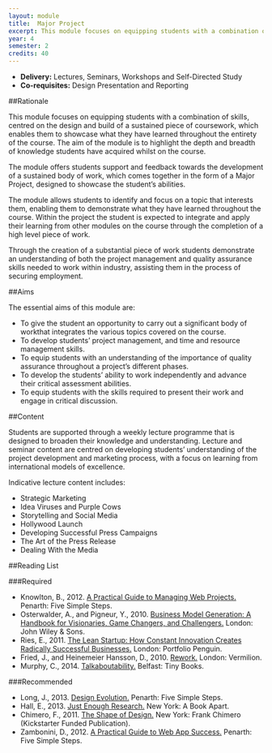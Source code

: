 ```yaml
---
layout: module
title:  Major Project
excerpt: This module focuses on equipping students with a combination of skills, centred on the design and build of a sustained piece of coursework, which enables them to showcase what they have learned throughout the entirety of the course. The aim of the module is to highlight the depth and breadth of knowledge students have acquired whilst on the course.
year: 4
semester: 2
credits: 40
---
```


+ __Delivery:__ Lectures, Seminars, Workshops and Self-Directed Study
+ __Co-requisites:__ Design Presentation and Reporting


##Rationale

This module focuses on equipping students with a combination of skills, centred on the design and build of a sustained piece of coursework, which enables them to showcase what they have learned throughout the entirety of the course. The aim of the module is to highlight the depth and breadth of knowledge students have acquired whilst on the course.

The module offers students support and feedback towards the development of a sustained body of work, which comes together in the form of a Major Project, designed to showcase the student’s abilities.

The module allows students to identify and focus on a topic that interests them, enabling them to demonstrate what they have learned throughout the course. Within the project the student is expected to integrate and apply their learning from other modules on the course through the completion of a high level piece of work.

Through the creation of a substantial piece of work students demonstrate an understanding of both the project management and quality assurance skills needed to work within industry, assisting them in the process of securing employment.


##Aims

The essential aims of this module are:

+ To give the student an opportunity to carry out a significant body of workthat integrates the various topics covered on the course.
+ To develop students’ project management, and time and resource management skills.
+ To equip students with an understanding of the importance of quality assurance throughout a project’s different phases.
+ To develop the students’ ability to work independently and advance their critical assessment abilities.
+ To equip students with the skills required to present their work and engage in critical discussion. 


##Content

Students are supported through a weekly lecture programme that is designed to broaden their knowledge and understanding. Lecture and seminar content are centred on developing students’ understanding of the project development and marketing process, with a focus on learning from international models of excellence.

Indicative lecture content includes:

+ Strategic Marketing
+ Idea Viruses and Purple Cows
+ Storytelling and Social Media
+ Hollywood Launch
+ Developing Successful Press Campaigns
+ The Art of the Press Release
+ Dealing With the Media


##Reading List

###Required

+ Knowlton, B., 2012. [A Practical Guide to Managing Web Projects.](http://www.fivesimplesteps.com/products/a-practical-guide-to-managing-web-projects) Penarth: Five Simple Steps.
+ Osterwalder, A., and Pigneur, Y., 2010. [Business Model Generation: A Handbook for Visionaries, Game Changers, and Challengers.](http://www.amazon.co.uk/exec/obidos/ASIN/0470876417/monographic-21) London: John Wiley & Sons.
+ Ries, E., 2011. [The Lean Startup: How Constant Innovation Creates Radically Successful Businesses.](http://www.amazon.co.uk/exec/obidos/ASIN/0670921602/monographic-21) London: Portfolio Penguin.
+ Fried, J., and Heinemeier Hansson, D., 2010. [Rework.](http://www.amazon.co.uk/exec/obidos/ASIN/0091929784/monographic-21) London: Vermilion.
+ Murphy, C., 2014. [Talkaboutability.](http://tinybooks.org) Belfast: Tiny Books.


###Recommended

+ Long, J., 2013. [Design Evolution.](http://www.fivesimplesteps.com/products/design-evolution) Penarth: Five Simple Steps.
+ Hall, E., 2013. [Just Enough Research.](http://www.abookapart.com/products/just-enough-research) New York: A Book Apart.
+ Chimero, F., 2011. [The Shape of Design.](http://shapeofdesignbook.com) New York: Frank Chimero (Kickstarter Funded Publication).
+ Zambonini, D., 2012. [A Practical Guide to Web App Success.](http://www.fivesimplesteps.com/products/web-app-success) Penarth: Five Simple Steps.